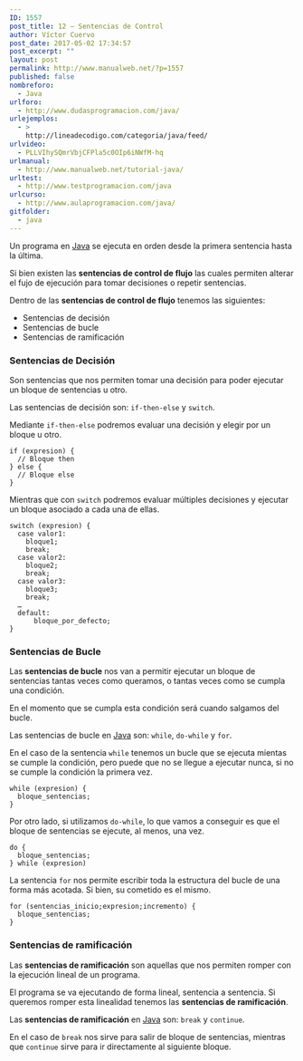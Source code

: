 ```yaml
---
ID: 1557
post_title: 12 – Sentencias de Control
author: Víctor Cuervo
post_date: 2017-05-02 17:34:57
post_excerpt: ""
layout: post
permalink: http://www.manualweb.net/?p=1557
published: false
nombreforo:
  - Java
urlforo:
  - http://www.dudasprogramacion.com/java/
urlejemplos:
  - >
    http://lineadecodigo.com/categoria/java/feed/
urlvideo:
  - PLLVIhySQmrVbjCFPla5c0OIp6iNWfM-hq
urlmanual:
  - http://www.manualweb.net/tutorial-java/
urltest:
  - http://www.testprogramacion.com/java
urlcurso:
  - http://www.aulaprogramacion.com/java/
gitfolder:
  - java
---
```

Un programa en [Java][1] se ejecuta en orden desde la primera sentencia hasta la última.

Si bien existen las **sentencias de control de flujo** las cuales permiten alterar el fujo de ejecución para tomar decisiones o repetir sentencias.

Dentro de las **sentencias de control de flujo** tenemos las siguientes:

*   Sentencias de decisión
*   Sentencias de bucle
*   Sentencias de ramificación

### Sentencias de Decisión

Son sentencias que nos permiten tomar una decisión para poder ejecutar un bloque de sentencias u otro.

Las sentencias de decisión son: `if-then-else` y `switch`.

Mediante `if-then-else` podremos evaluar una decisión y elegir por un bloque u otro.

<pre><code class="java">if (expresion) {
  // Bloque then
} else {
  // Bloque else
}
</code></pre>

Mientras que con `switch` podremos evaluar múltiples decisiones y ejecutar un bloque asociado a cada una de ellas.

<pre><code class="java">switch (expresion) {
  case valor1:
    bloque1;
    break;
  case valor2:
    bloque2;
    break;
  case valor3:
    bloque3;
    break;
  …
  default:
      bloque_por_defecto;
}
</code></pre>

### Sentencias de Bucle

Las **sentencias de bucle** nos van a permitir ejecutar un bloque de sentencias tantas veces como queramos, o tantas veces como se cumpla una condición.

En el momento que se cumpla esta condición será cuando salgamos del bucle.

Las sentencias de bucle en [Java][1] son: `while`, `do-while` y `for`.

En el caso de la sentencia `while` tenemos un bucle que se ejecuta mientas se cumple la condición, pero puede que no se llegue a ejecutar nunca, si no se cumple la condición la primera vez.

<pre><code class="java">while (expresion) {
  bloque_sentencias;
}
</code></pre>

Por otro lado, si utilizamos `do-while`, lo que vamos a conseguir es que el bloque de sentencias se ejecute, al menos, una vez.

<pre><code class="java">do {
  bloque_sentencias;
} while (expresion)
</code></pre>

La sentencia `for` nos permite escribir toda la estructura del bucle de una forma más acotada. Si bien, su cometido es el mismo.

<pre><code class="java">for (sentencias_inicio;expresion;incremento) {
  bloque_sentencias;
}
</code></pre>

### Sentencias de ramificación

Las **sentencias de ramificación** son aquellas que nos permiten romper con la ejecución lineal de un programa.

El programa se va ejecutando de forma lineal, sentencia a sentencia. Si queremos romper esta linealidad tenemos las **sentencias de ramificación**.

Las **sentencias de ramificación** en [Java][1] son: `break` y `continue`.

En el caso de `break` nos sirve para salir de bloque de sentencias, mientras que `continue` sirve para ir directamente al siguiente bloque.

 [1]: http://www.manualweb.net/tutorial-java/